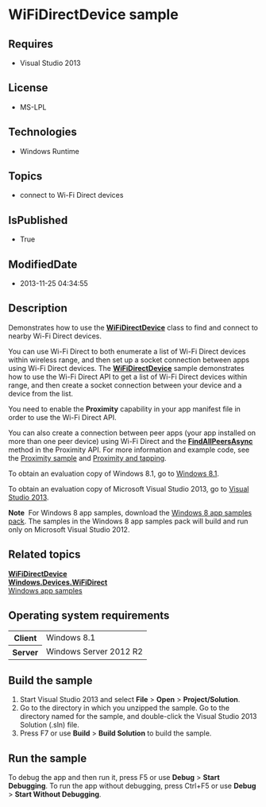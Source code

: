 # WiFiDirectDevice sample
## Requires
* Visual Studio 2013
## License
* MS-LPL
## Technologies
* Windows Runtime
## Topics
* connect to Wi-Fi Direct devices
## IsPublished
* True
## ModifiedDate
* 2013-11-25 04:34:55
## Description

<div id="mainSection">
<p>Demonstrates how to use the <a href="http://msdn.microsoft.com/library/windows/apps/dn297617">
<b>WiFiDirectDevice</b></a> class to find and connect to nearby Wi-Fi Direct devices.
</p>
<p>You can use Wi-Fi Direct to both enumerate a list of Wi-Fi Direct devices within wireless range, and then set up a socket connection between apps using Wi-Fi Direct devices. The
<a href="http://msdn.microsoft.com/library/windows/apps/dn297617"><b>WiFiDirectDevice</b></a> sample demonstrates how to use the Wi-Fi Direct API to get a list of Wi-Fi Direct devices within range, and then create a socket connection between your device and
 a device from the list.</p>
<p>You need to enable the <b>Proximity</b> capability in your app manifest file in order to use the Wi-Fi Direct API.</p>
<p>You can also create a connection between peer apps (your app installed on more than one peer device) using Wi-Fi Direct and the
<a href="http://msdn.microsoft.com/library/windows/apps/hh701080"><b>FindAllPeersAsync</b></a> method in the Proximity API. For more information and example code, see the
<a href="http://go.microsoft.com/fwlink/p/?linkid=245082">Proximity sample</a> and
<a href="http://msdn.microsoft.com/library/windows/apps/hh465221">Proximity and tapping</a>.</p>
<p>To obtain an evaluation copy of Windows&nbsp;8.1, go to <a href="http://go.microsoft.com/fwlink/p/?linkid=301696">
Windows&nbsp;8.1</a>. </p>
<p>To obtain an evaluation copy of Microsoft Visual Studio&nbsp;2013, go to <a href="http://go.microsoft.com/fwlink/p/?linkid=301697">
Visual Studio&nbsp;2013</a>. </p>
<p></p>
<p class="note"><b>Note</b>&nbsp;&nbsp;For Windows&nbsp;8 app samples, download the <a href="http://go.microsoft.com/fwlink/p/?LinkId=301698">
Windows&nbsp;8 app samples pack</a>. The samples in the Windows&nbsp;8 app samples pack will build and run only on Microsoft Visual Studio&nbsp;2012.</p>
<p></p>
<h2><a id="related_topics"></a>Related topics</h2>
<dl><dt><a href="http://msdn.microsoft.com/library/windows/apps/dn297617"><b>WiFiDirectDevice</b></a>
</dt><dt><a href="http://msdn.microsoft.com/library/windows/apps/dn297687"><b>Windows.Devices.WiFiDirect</b></a>
</dt><dt><a href="http://go.microsoft.com/fwlink/p/?LinkID=227694">Windows app samples</a>
</dt></dl>
<h2>Operating system requirements</h2>
<table>
<tbody>
<tr>
<th>Client</th>
<td><dt>Windows&nbsp;8.1 </dt></td>
</tr>
<tr>
<th>Server</th>
<td><dt>Windows Server&nbsp;2012&nbsp;R2 </dt></td>
</tr>
</tbody>
</table>
<h2>Build the sample</h2>
<p></p>
<ol>
<li>Start Visual Studio&nbsp;2013 and select <b>File</b> &gt; <b>Open</b> &gt; <b>Project/Solution</b>.
</li><li>Go to the directory in which you unzipped the sample. Go to the directory named for the sample, and double-click the Visual Studio&nbsp;2013 Solution (.sln) file.
</li><li>Press F7 or use <b>Build</b> &gt; <b>Build Solution</b> to build the sample. </li></ol>
<p></p>
<h2>Run the sample</h2>
<p>To debug the app and then run it, press F5 or use <b>Debug</b> &gt; <b>Start Debugging</b>. To run the app without debugging, press Ctrl&#43;F5 or use
<b>Debug</b> &gt; <b>Start Without Debugging</b>. </p>
</div>
